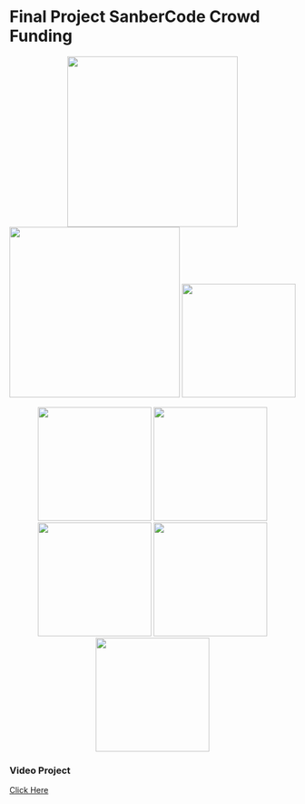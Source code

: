 # Final Project SanberCode Crowd Funding
<p align="center">
    <a href="https://laravel.com" target="_blank"><img src="https://raw.githubusercontent.com/laravel/art/master/logo-lockup/5%20SVG/2%20CMYK/1%20Full%20Color/laravel-logolockup-cmyk-red.svg" width="300"></a>
    <a href="https://sanbercode.com" target="_blank"><img src="https://sanbercode.com/assets/img/identity/logo@2x.jpg" width="300"></a>
    <a href="https://vuejs.org/" target="_blank"><img src="https://3lhowb48prep40031529g5yj-wpengine.netdna-ssl.com/wp-content/uploads/2019/10/logo-vuejs-min.png" width="200"></a>
</p>

<p align="center">
    <a href="# target="_blank"><img src="https://user-images.githubusercontent.com/45899199/107123130-690ddd00-68ce-11eb-8bfb-30bab37dc09c.png" width="200"></a>
    <a href="# target="_blank"><img src="https://user-images.githubusercontent.com/45899199/107123277-3c0dfa00-68cf-11eb-9f77-64648e9bdb5b.png" width="200"></a>
    <a href="# target="_blank"><img src="https://user-images.githubusercontent.com/45899199/107123299-5f38a980-68cf-11eb-8213-54c7a9582a5b.png" width="200"></a>
    <a href="# target="_blank"><img src="https://user-images.githubusercontent.com/45899199/107123325-7c6d7800-68cf-11eb-9221-1f17914a4f12.png" width="200"></a>
    <a href="# target="_blank"><img src="https://user-images.githubusercontent.com/45899199/107123343-9b6c0a00-68cf-11eb-8931-68f45cdcdc44.png" width="200"></a>
</p>

### Video Project
[Click Here](https://www.google.com)
